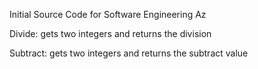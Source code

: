 Initial Source Code for Software Engineering Az

Divide: gets two integers and returns the division

Subtract: gets two integers and returns the subtract value

